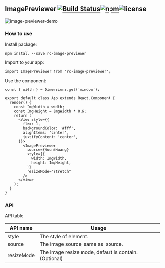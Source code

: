 ## ImagePreviewer [![Build Status](https://travis-ci.org/FaiChou/ImagePreviewer.svg?branch=master)](https://travis-ci.org/FaiChou/ImagePreviewer)[![npm](https://img.shields.io/npm/v/npm.svg)](https://www.npmjs.com/package/rc-image-previewer)![license](https://img.shields.io/github/license/mashape/apistatus.svg)

![image-previewer-demo](http://o7bkcj7d7.bkt.clouddn.com/image-previewer-demo.gif)


### How to use

Install package:

```
npm install --save rc-image-previewer
```

Import to your app:

```
import ImagePreviewer from 'rc-image-previewer';
```

Use the component:

```
const { width } = Dimensions.get('window');

export default class App extends React.Component {
  render() {
    const ImgWidth = width;
    const ImgHeight = ImgWidth * 0.6;
    return (
      <View style={{
        flex: 1,
        backgroundColor: '#fff',
        alignItems: 'center',
        justifyContent: 'center',
      }}>
        <ImagePreviewer
          source={MountHuang}
          style={{
            width: ImgWidth,
            height: ImgHeight,
          }}
          resizeMode="stretch"
        />
      </View>
    );
  }
}
```

### API

API table

API name       | Usage
---------------|----------------------------------------
style          | The style of element.
source         | The image source, same as <Image /> source.
resizeMode     | The image resize mode, default is contain.(Optional)


